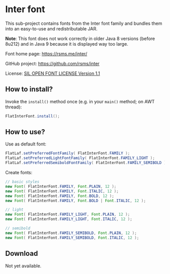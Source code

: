 Inter font
==========

This sub-project contains fonts from the Inter font family and bundles them into
an easy-to-use and redistributable JAR.

**Note**: This font does not work correctly in older Java 8 versions (before
8u212) and in Java 9 because it is displayed way too large.

Font home page: https://rsms.me/inter/

GitHub project: https://github.com/rsms/inter

License:
[SIL OPEN FONT LICENSE Version 1.1](src/main/resources/com/formdev/flatlaf/fonts/inter/LICENSE.txt)


How to install?
---------------

Invoke the `install()` method once (e.g. in your `main()` method; on AWT
thread):

~~~java
FlatInterFont.install();
~~~


How to use?
-----------

Use as default font:

~~~java
FlatLaf.setPreferredFontFamily( FlatInterFont.FAMILY );
FlatLaf.setPreferredLightFontFamily( FlatInterFont.FAMILY_LIGHT );
FlatLaf.setPreferredSemiboldFontFamily( FlatInterFont.FAMILY_SEMIBOLD );
~~~

Create fonts:

~~~java
// basic styles
new Font( FlatInterFont.FAMILY, Font.PLAIN, 12 );
new Font( FlatInterFont.FAMILY, Font.ITALIC, 12 );
new Font( FlatInterFont.FAMILY, Font.BOLD, 12 );
new Font( FlatInterFont.FAMILY, Font.BOLD | Font.ITALIC, 12 );

// light
new Font( FlatInterFont.FAMILY_LIGHT, Font.PLAIN, 12 );
new Font( FlatInterFont.FAMILY_LIGHT, Font.ITALIC, 12 );

// semibold
new Font( FlatInterFont.FAMILY_SEMIBOLD, Font.PLAIN, 12 );
new Font( FlatInterFont.FAMILY_SEMIBOLD, Font.ITALIC, 12 );
~~~


Download
--------

Not yet available.

<!--

FlatLaf Fonts binaries are available on **Maven Central**.

If you use Maven or Gradle, add a dependency with following coordinates to your
build script:

    groupId:     com.formdev
    artifactId:  flatlaf-fonts-inter
    version:     (see button below)

Otherwise download `flatlaf-fonts-inter-<version>.jar` here:

[![Maven Central](https://maven-badges.herokuapp.com/maven-central/com.formdev/flatlaf-fonts-inter/badge.svg?style=flat-square&color=007ec6)](https://maven-badges.herokuapp.com/maven-central/com.formdev/flatlaf-fonts-inter)

-->
